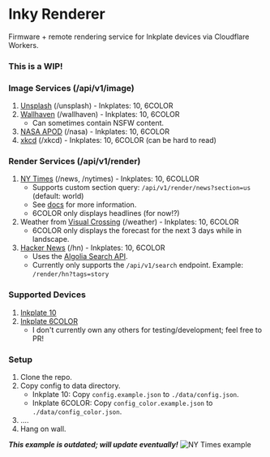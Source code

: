 # Inky Renderer
Firmware + remote rendering service for Inkplate devices via Cloudflare Workers.

### This is a WIP!

### Image Services (/api/v1/image)
1) [Unsplash](https://unsplash.com/developers)  (/unsplash) - Inkplates: 10, 6COLOR
2) [Wallhaven](https://wallhaven.cc/help/api) (/wallhaven) - Inkplates: 10, 6COLOR
    * Can sometimes contain NSFW content.
3) [NASA APOD](https://api.nasa.gov/) (/nasa) - Inkplates: 10, 6COLOR
4) [xkcd](https://xkcd.com/) (/xkcd) - Inkplates: 10, 6COLOR (can be hard to read)

### Render Services (/api/v1/render)
1) [NY Times](https://developer.nytimes.com/) (/news, /nytimes) - Inkplates: 10, 6COLLOR
    * Supports custom section query: `/api/v1/render/news?section=us` (default: world)
    * See [docs](https://developer.nytimes.com/docs/top-stories-product/1/routes/%7Bsection%7D.json/get) for more information.
    * 6COLOR only displays headlines (for now!?)
2) Weather from [Visual Crossing](https://www.visualcrossing.com/) (/weather) - Inkplates: 10, 6COLOR
    * 6COLOR only displays the forecast for the next 3 days while in landscape.
3) [Hacker News](https://news.ycombinator.com/) (/hn) - Inkplates: 10, 6COLOR
    * Uses the [Algolia Search API](https://hn.algolia.com/api).
    * Currently only supports the `/api/v1/search` endpoint. Example: `/render/hn?tags=story`

### Supported Devices
1) [Inkplate 10](https://soldered.com/product/inkplate-10-9-7-e-paper-board-copy/)
2) [Inkplate 6COLOR](https://soldered.com/product/inkplate-6color-e-paper-display/)
    * I don't currently own any others for testing/development; feel free to PR!

### Setup
1) Clone the repo.
2) Copy config to data directory.
    * Inkplate 10: Copy `config.example.json` to `./data/config.json`.
    * Inkplate 6COLOR: Copy `config_color.example.json` to `./data/config_color.json`.
4) ....
5) Hang on wall.

***This example is outdated; will update eventually!***
![NY Times example](https://cdn.lou.ist/Inky/nytimes-resized.jpeg)